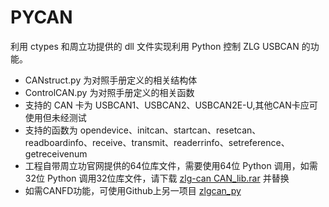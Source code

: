 # PYCAN
利用 ctypes 和周立功提供的 dll 文件实现利用 Python 控制 ZLG USBCAN 的功能。
- CANstruct.py 为对照手册定义的相关结构体
- ControlCAN.py 为对照手册定义的相关函数
- 支持的 CAN 卡为 USBCAN1、USBCAN2、USBCAN2E-U,其他CAN卡应可使用但未经测试
- 支持的函数为 opendevice、initcan、startcan、resetcan、readboardinfo、receive、transmit、readerrinfo、setreference、getreceivenum
- 工程自带周立功官网提供的64位库文件，需要使用64位 Python 调用，如需32位 Python 调用32位库文件，请下载 [zlg-can CAN_lib.rar](http://www.zlg.cn/data/upload/software/Can/CAN_lib.rar) 并替换
- 如需CANFD功能，可使用Github上另一项目 [zlgcan_py](https://github.com/guochuangjian/zlgcan_py)
